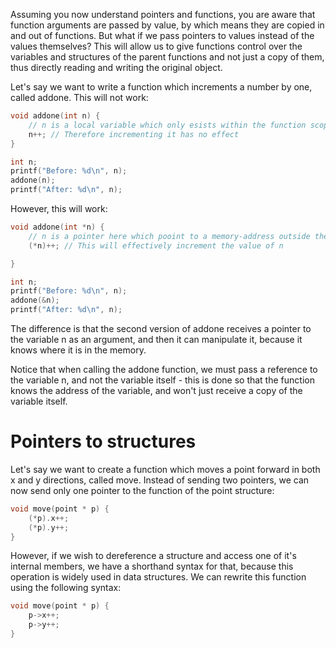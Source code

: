 Assuming you now understand pointers and functions, you are aware that function arguments are passed by value, by which means they are copied in and out of functions. But what if we pass pointers to values instead of the values themselves? 
This will allow us to give functions control over the variables and structures of the parent functions and not just a copy of them, thus directly reading and writing the original object.

Let's say we want to write a function which increments a number by one, called addone. This will not work:

```c	
void addone(int n) {
	// n is a local variable which only esists within the function scope
	n++; // Therefore incrementing it has no effect
}

int n;
printf("Before: %d\n", n);
addone(n);
printf("After: %d\n", n);
```

However, this will work:

```c	
void addone(int *n) {
	// n is a pointer here which pooint to a memory-address outside the function scope
	(*n)++; // This will effectively increment the value of n

}

int n;
printf("Before: %d\n", n);
addone(&n);
printf("After: %d\n", n);
```

The difference is that the second version of addone receives a pointer to the variable n as an argument, and then it can manipulate it, because it knows where it is in the memory.

Notice that when calling the addone function, we must pass a reference to the variable n, and not the variable itself - this is done so that the function knows the address of the variable, and won't just receive a copy of the variable itself.

# Pointers to structures

Let's say we want to create a function which moves a point forward in both x and y directions, called move. Instead of sending two pointers, we can now send only one pointer to the function of the point structure:

```c
void move(point * p) {
	(*p).x++;
	(*p).y++;
}
```

However, if we wish to dereference a structure and access one of it's internal members, we have a shorthand syntax for that, because this operation is widely used in data structures. 
We can rewrite this function using the following syntax:

```c
void move(point * p) {
	p->x++;
	p->y++;
}
```
